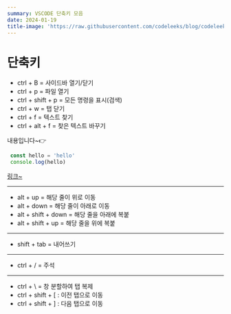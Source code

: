 ```yaml
---
summary: VSCODE 단축키 모음
date: 2024-01-19
title-image: 'https://raw.githubusercontent.com/codeleeks/blog/codeleeks-images/vscode/vscode-shortcut/title.png'
---
```


# 단축키

- ctrl + B = 사이드바 열기/닫기
- ctrl + p = 파일 열기
- ctrl + shift + p = 모든 명령을 표시(검색)
- ctrl + w = 탭 닫기
- ctrl + f = 텍스트 찾기
- ctrl + alt + f = 찾은 텍스트 바꾸기

<MessageBox level={info} title='제목 입니다~'>
  내용입니다~👉

  ```js
   const hello = 'hello'
   console.log(hello)
  ```

  <a href='' target='_blank'>링크~</a>
</MessageBox>

<hr />

- alt + up = 해당 줄이 위로 이동
- alt + down = 해당 줄이 아래로 이동
- alt + shift + down = 해당 줄을 아래에 복붙
- alt + shift + up = 해당 줄을 위에 복붙

<hr />

- shift + tab = 내어쓰기

<hr />

- ctrl + / = 주석

<hr />

- ctrl + \ = 창 분할하여 탭 복제
- ctrl + shift + [ : 이전 탭으로 이동
- ctrl + shift + ] : 다음 탭으로 이동

